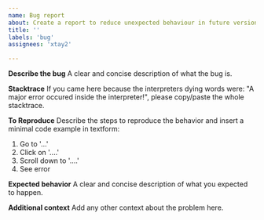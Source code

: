```yaml
---
name: Bug report
about: Create a report to reduce unexpected behaviour in future versions.
title: ''
labels: 'bug'
assignees: 'xtay2'

---
```


**Describe the bug**
A clear and concise description of what the bug is. 

**Stacktrace**
If you came here because the interpreters dying words were: "A major error occured inside the interpreter!", please copy/paste the whole stacktrace. 

**To Reproduce**
Describe the steps to reproduce the behavior and insert a minimal code example in textform:
1. Go to '...'
2. Click on '....'
3. Scroll down to '....'
4. See error

**Expected behavior**
A clear and concise description of what you expected to happen.

**Additional context**
Add any other context about the problem here.

